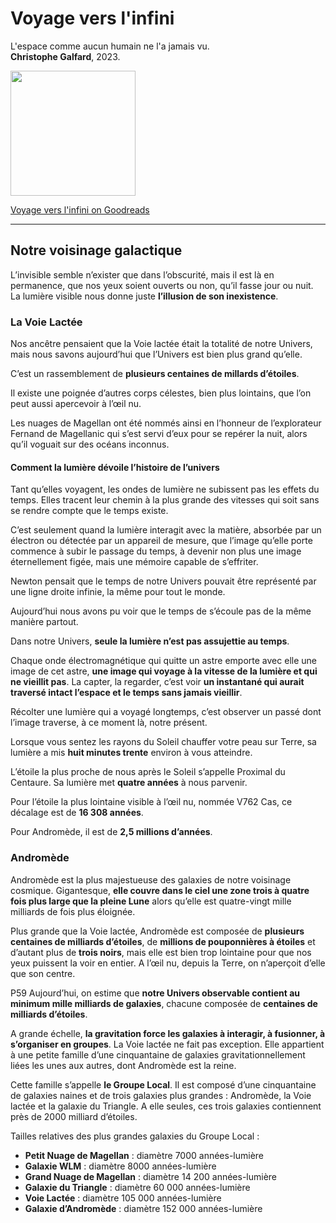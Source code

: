 # Voyage vers l'infini
L'espace comme aucun humain ne l'a jamais vu.\
**Christophe Galfard**, 2023.


<img src="https://images-na.ssl-images-amazon.com/images/S/compressed.photo.goodreads.com/books/1719634927i/177705522.jpg" height="200" />

[Voyage vers l'infini on Goodreads](https://www.goodreads.com/book/show/177705522-voyage-vers-l-infini)

___

## Notre voisinage galactique

L’invisible semble n’exister que dans l’obscurité, mais il est là en permanence, que nos yeux soient ouverts ou non, qu’il fasse jour ou nuit. La lumière visible nous donne juste **l’illusion de son inexistence**.

### La Voie Lactée

Nos ancêtre pensaient que la Voie lactée était la totalité de notre Univers, mais nous savons aujourd’hui que l’Univers est bien plus grand qu’elle.

C’est un rassemblement de **plusieurs centaines de millards d’étoiles**.

Il existe une poignée d’autres corps célestes, bien plus lointains, que l’on peut aussi apercevoir à l’œil nu.

Les nuages de Magellan ont été nommés ainsi en l’honneur de l’explorateur Fernand de Magellanic qui s’est servi d’eux pour se repérer la nuit, alors qu’il voguait sur des océans inconnus.

#### Comment la lumière dévoile l’histoire de l’univers

Tant qu’elles voyagent, les ondes de lumière ne subissent pas les effets du temps. Elles tracent leur chemin à la plus grande des vitesses qui soit sans se rendre compte que le temps existe.

C’est seulement quand la lumière interagit avec la matière, absorbée par un électron ou détectée par un appareil de mesure, que l’image qu’elle porte commence à subir le passage du temps, à devenir non plus une image éternellement figée, mais une mémoire capable de s’effriter.

Newton pensait que le temps de notre Univers pouvait être représenté par une ligne droite infinie, la même pour tout le monde.

Aujourd’hui nous avons pu voir que le temps de s’écoule pas de la même manière partout.

Dans notre Univers, **seule la lumière n’est pas assujettie au temps**.

Chaque onde électromagnétique qui quitte un astre emporte avec elle une image de cet astre, **une image qui voyage à la vitesse de la lumière et qui ne vieillit pas**. La capter, la regarder, c’est voir **un instantané qui aurait traversé intact l’espace et le temps sans jamais vieillir**.

Récolter une lumière qui a voyagé longtemps, c’est observer un passé dont l’image traverse, à ce moment là, notre présent.

Lorsque vous sentez les rayons du Soleil chauffer votre peau sur Terre, sa lumière a mis **huit minutes trente** environ à vous atteindre.

L’étoile la plus proche de nous après le Soleil s’appelle Proximal du Centaure. Sa lumière met **quatre années** à nous parvenir.

Pour l’étoile la plus lointaine visible à l’œil nu, nommée V762 Cas, ce décalage est de **16 308 années**.

Pour Andromède, il est de **2,5 millions d’années**.


### Andromède

Andromède est la plus majestueuse des galaxies de notre voisinage cosmique. Gigantesque, **elle couvre dans le ciel une zone trois à quatre fois plus large que la pleine Lune** alors qu’elle est quatre-vingt mille milliards de fois plus éloignée.

Plus grande que la Voie lactée, Andromède est composée de **plusieurs centaines de milliards d’étoiles**, de **millions de pouponnières à étoiles** et d’autant plus de **trois noirs**, mais elle est bien trop lointaine pour que nos yeux puissent la voir en entier. A l’œil nu, depuis la Terre, on n’aperçoit d’elle que son centre.

P59
Aujourd’hui, on estime que **notre Univers observable contient au minimum mille milliards de galaxies**, chacune composée de **centaines de milliards d’étoiles**.

A grande échelle, **la gravitation force les galaxies à interagir, à fusionner, à s’organiser en groupes**. La Voie lactée ne fait pas exception. Elle appartient à une petite famille d’une cinquantaine de galaxies gravitationnellement liées les unes aux autres, dont Andromède est la reine.

Cette famille s’appelle **le Groupe Local**. Il est composé d’une cinquantaine de galaxies naines et de trois galaxies plus grandes : Andromède, la Voie lactée et la galaxie du Triangle. A elle seules, ces trois galaxies contiennent près de 2000 milliard d’étoiles.

Tailles relatives des plus grandes galaxies du Groupe Local :
- **Petit Nuage de Magellan** : diamètre 7000 années-lumière
- **Galaxie WLM** : diamètre 8000 années-lumière
- **Grand Nuage de Magellan** : diamètre 14 200 années-lumière
- **Galaxie du Triangle** : diamètre 60 000 années-lumière
- **Voie Lactée** : diamètre 105 000 années-lumière
- **Galaxie d’Andromède** : diamètre 152 000 années-lumière




